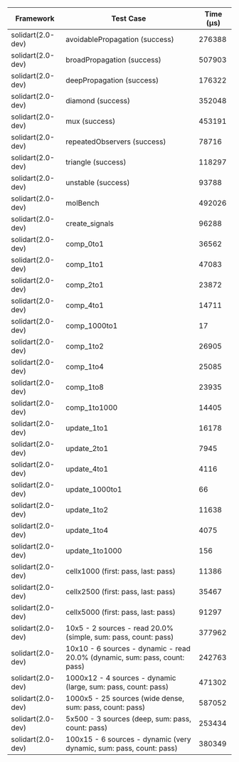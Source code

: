 | Framework | Test Case | Time (μs) |
| --- | --- | --- |
| solidart(2.0-dev) | avoidablePropagation (success) | 276388 |
| solidart(2.0-dev) | broadPropagation (success) | 507903 |
| solidart(2.0-dev) | deepPropagation (success) | 176322 |
| solidart(2.0-dev) | diamond (success) | 352048 |
| solidart(2.0-dev) | mux (success) | 453191 |
| solidart(2.0-dev) | repeatedObservers (success) | 78716 |
| solidart(2.0-dev) | triangle (success) | 118297 |
| solidart(2.0-dev) | unstable (success) | 93788 |
| solidart(2.0-dev) | molBench | 492026 |
| solidart(2.0-dev) | create_signals | 96288 |
| solidart(2.0-dev) | comp_0to1 | 36562 |
| solidart(2.0-dev) | comp_1to1 | 47083 |
| solidart(2.0-dev) | comp_2to1 | 23872 |
| solidart(2.0-dev) | comp_4to1 | 14711 |
| solidart(2.0-dev) | comp_1000to1 | 17 |
| solidart(2.0-dev) | comp_1to2 | 26905 |
| solidart(2.0-dev) | comp_1to4 | 25085 |
| solidart(2.0-dev) | comp_1to8 | 23935 |
| solidart(2.0-dev) | comp_1to1000 | 14405 |
| solidart(2.0-dev) | update_1to1 | 16178 |
| solidart(2.0-dev) | update_2to1 | 7945 |
| solidart(2.0-dev) | update_4to1 | 4116 |
| solidart(2.0-dev) | update_1000to1 | 66 |
| solidart(2.0-dev) | update_1to2 | 11638 |
| solidart(2.0-dev) | update_1to4 | 4075 |
| solidart(2.0-dev) | update_1to1000 | 156 |
| solidart(2.0-dev) | cellx1000 (first: pass, last: pass) | 11386 |
| solidart(2.0-dev) | cellx2500 (first: pass, last: pass) | 35467 |
| solidart(2.0-dev) | cellx5000 (first: pass, last: pass) | 91297 |
| solidart(2.0-dev) | 10x5 - 2 sources - read 20.0% (simple, sum: pass, count: pass) | 377962 |
| solidart(2.0-dev) | 10x10 - 6 sources - dynamic - read 20.0% (dynamic, sum: pass, count: pass) | 242763 |
| solidart(2.0-dev) | 1000x12 - 4 sources - dynamic (large, sum: pass, count: pass) | 471302 |
| solidart(2.0-dev) | 1000x5 - 25 sources (wide dense, sum: pass, count: pass) | 587052 |
| solidart(2.0-dev) | 5x500 - 3 sources (deep, sum: pass, count: pass) | 253434 |
| solidart(2.0-dev) | 100x15 - 6 sources - dynamic (very dynamic, sum: pass, count: pass) | 380349 |
